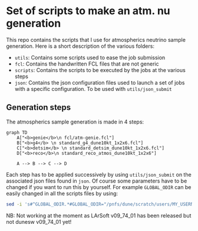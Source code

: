 # Set of scripts to make an atm. nu generation

This repo contains the scripts that I use for atmospherics neutrino sample generation. Here is a short description of the various folders:

- `utils`: Contains some scripts used to ease the job submission
- `fcl`: Contains the handwritten FCL files that are not generic
- `scripts`: Contains the scripts to be executed by the jobs at the various steps
- `json`: Contains the json configuration files used to launch a set of jobs with a specific configuration. To be used with `utils/json_submit`

## Generation steps

The atmospherics sample generation is made in 4 steps:

```mermaid
graph TD
    A["<b>genie</b>\n fcl/atm-genie.fcl"]
    B["<b>g4</b> \n standard_g4_dune10kt_1x2x6.fcl"]
    C["<b>detsim</b> \n standard_detsim_dune10kt_1x2x6.fcl"]
    D["<b>reco</b>\n standard_reco_atmos_dune10kt_1x2x6"]

    A --> B --> C --> D
```

Each step has to be applied successively by using `utils/json_submit` on the associated json files found in `json`.
Of course some parameters have to be changed if you want to run this by yourself. For example `GLOBAL_ODIR` can be easily changed in all the scripts files by using:
```bash
sed -i 's#^GLOBAL_ODIR.*#GLOBAL_ODIR="/pnfs/dune/scratch/users/MY_USERNAME/MY_SAMPLE_NAME/"#g' scripts/*.sh
```

NB: Not working at the moment as LArSoft v09_74_01 has been released but not dunesw v09_74_01 yet!
